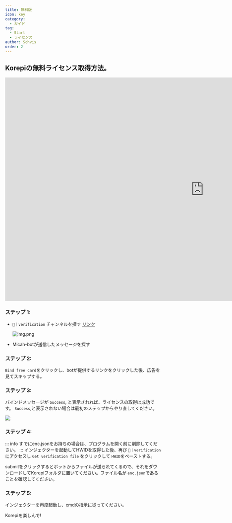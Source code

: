 ```yaml
---
title: 無料版
icon: key
category:
  - ガイド
tag:
  - Start
  - ライセンス
author: Schvis
order: 2
---
```


## Korepiの無料ライセンス取得方法。

<div class="iframe-container"><iframe width="1280" height="720" src="https://www.youtube.com/embed/ljOjDE79QD0" title="How to use Free version of Korepi - Updated" frameborder="0" allow="accelerometer; autoplay; clipboard-write; encrypted-media; gyroscope; picture-in-picture; web-share" referrerpolicy="strict-origin-when-cross-origin" allowfullscreen></iframe></div>

### ステップ 1:
- `🔐｜verification` チャンネルを探す [リンク](https://discord.com/channels/1069057220802781265/1203687333107335198)

  ![img.png](/assets/images/docs/202402/verify-1.png)
- Micah-botが送信したメッセージを探す

### ステップ 2:
`Bind free card`をクリックし、botが提供するリンクをクリックした後、広告を見てスキップする。

### ステップ 3:
バインドメッセージが `Success`, と表示されれば、ライセンスの取得は成功です。 `Success`,と表示されない場合は最初のステップからやり直してください。

![](/assets/images/docs/202312/success.png)
### ステップ 4:
::: info すでにenc.jsonをお持ちの場合は、プログラムを開く前に削除してください。
:::
インジェクターを起動してHWIDを取得した後、再び `🔐｜verification` にアクセスし `Get verification file` をクリックして `HWID`をペーストする。

submitをクリックするとボットからファイルが送られてくるので、それをダウンロードしてKorepiフォルダに置いてください。ファイル名が `enc.json`であることを確認してください。

### ステップ 5:
インジェクターを再度起動し、cmdの指示に従ってください。

Korepiを楽しんで!
